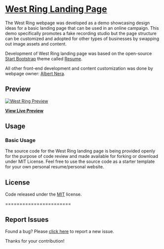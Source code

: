 # [West Ring Landing Page](https://technicalmanager.io/)

The West Ring webpage was developed as a demo showcasing design ideas for a basic landing page that can be used in an online campaign. This demo specifically promotes a fake recording studio but the page structure can be customized and adopted for other types of businesses by swapping out image assets and content.

Development of West Ring landing page was based on the open-source [Start Bootstrap](https://startbootstrap.com/) theme called [Resume](https://startbootstrap.com/theme/resume/).

All other front-end development and content customization was done by webpage owner: [Albert Nera](https://www.technicalmanager.io).

## Preview

[![West Ring Preview](https://img.www-source.net/west-ring/github-preview.jpg)](https://technicalmanager.io/)

**[View Live Preview](https://technicalmanager.io/)**


## Usage

### Basic Usage

The source code for the West Ring landing page is being provided openly for the purpose of code review and made available for forking or download under MIT License. Feel free to use the source code as a starter template for your own personal resume/personal website.

## License

Code released under the [MIT](https://github.com/#) license.

=======================
## Report Issues

Found a bug? Please [click here](https://github.com/techmanager/LP-West-Ring-Studios/issues/new) to report a new issue. 

Thanks for your contribution!
